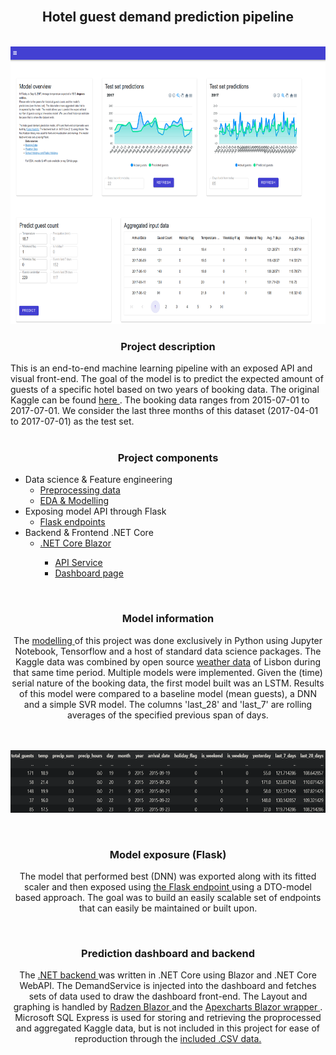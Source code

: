 <br />
<div align="center">
  <a href="https://github.com/FransHk/Hotel-guest-demand-prediction">

  </a>

<h2 align="center"><b>Hotel guest demand prediction pipeline</b></h2></br>
<img src="images/screen_3.png"  width="690" height="444">

</br>
<h3 align="center"><b>Project description</b></h3>
<p align="left">
This is an end-to-end machine learning pipeline with an exposed API and visual front-end. The goal of the model is to predict the expected amount of guests of a specific hotel based on two years of booking data. The original Kaggle can be found <a href="https://www.kaggle.com/datasets/jessemostipak/hotel-booking-demand"> here </a>. The booking data ranges from 2015-07-01 to 2017-07-01. We consider the last three months of this dataset (2017-04-01 to 2017-07-01) as the test set. 
<br><br>
<h3 align="cent"><b>Project components</b></h3>
<ul>
  <li align="left"> Data science & Feature engineering
    <ul>
      <li><a href="data/preprocessing.ipynb"> Preprocessing data </a></li>
      <li><a href="model.ipynb"> EDA & Modelling </a></li>
      </li>
    </ul>
  </li>
  <li align="left">Exposing model API through Flask
    <ul>
      <li><a href="endpoints.py"> Flask endpoints </a></li>
    </ul>
  </li>
    <li align="left"> Backend & Frontend .NET Core
    <ul>
      <li><a href="blazor"> .NET Core Blazor </a></li>
       <ul>
      <li><a href="Blazor/Hotel Demand Blazor/Hotel Demand Blazor/Data/DemandService.cs"> API Service </a></li>
        <li><a href="Blazor/Hotel Demand Blazor/Hotel Demand Blazor/Pages/Index.razor"> Dashboard page</a></li>
      </ul>
    </ul>
  </li>
</ul>
</p>
<br> <h3 align='center'><b>Model information </b></h3>
The  <a href="model.ipynb"> modelling </a> of this project was done exclusively in Python using Jupyter Notebook, Tensorflow and a host of standard data science packages. The Kaggle data was combined by open source <a href="https://open-meteo.com/">weather data</a> of Lisbon during that same time period. Multiple models were implemented. Given the (time) serial nature of the booking data, the first model built was an LSTM. Results of this model were compared to a baseline model (mean guests), a DNN and a simple SVR model. The columns 'last_28' and 'last_7' are rolling averages of the specified previous span of days. 

<br><br><img src="images/data_excerpt.png"  width="600" height="100">

<br> <h3 align='center'><b>Model exposure (Flask) </b></h3>
The model that performed best (DNN) was exported along with its fitted scaler and then exposed using <a href="endpoints.py"> the Flask endpoint </a> using a DTO-model based approach. The goal was to build an easily scalable set of endpoints that can easily be maintained or built upon.

<br> <h3 align='center'><b> Prediction dashboard and backend </b></h3>
The <a href="blazor"> .NET backend </a> was written in .NET Core using Blazor and .NET Core WebAPI. The DemandService is injected into the dashboard and fetches sets of data used to draw the dashboard front-end. The Layout and graphing is handled by <a href="https://github.com/radzenhq/radzen-blazor"> Radzen Blazor </a> and the <a href="https://github.com/apexcharts/Blazor-ApexCharts"> Apexcharts Blazor wrapper </a>. Microsoft SQL Express is used for storing and retrieving the proprocessed and aggregated Kaggle data, but is not included in this project for ease of reproduction through the <a href="/data"> included .CSV data. </a>
